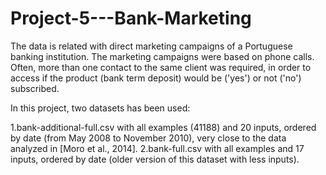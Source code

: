 # Project-5---Bank-Marketing

The data is related with direct marketing campaigns of a Portuguese banking institution. The marketing campaigns were based on phone calls. Often, more than one contact to the same client was required, in order to access if the product (bank term deposit) would be ('yes') or not ('no') subscribed.

In this project, two datasets has been used:

1.bank-additional-full.csv with all examples (41188) and 20 inputs, ordered by date (from May 2008 to November 2010), very close to the data analyzed in [Moro et al., 2014].
2.bank-full.csv with all examples and 17 inputs, ordered by date (older version of this dataset with less inputs).
